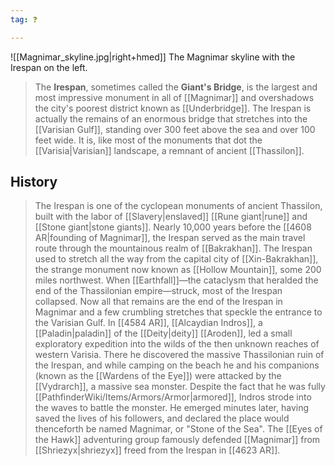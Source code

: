 ```yaml
---
tag: ❓

---
```

![[Magnimar_skyline.jpg|right+hmed]] 
 The Magnimar skyline with the Irespan on the left.
> The **Irespan**, sometimes called the **Giant's Bridge**, is the largest and most impressive monument in all of [[Magnimar]] and overshadows the city's poorest district known as [[Underbridge]]. The Irespan is actually the remains of an enormous bridge that stretches into the [[Varisian Gulf]], standing over 300 feet above the sea and over 100 feet wide. It is, like most of the monuments that dot the [[Varisia|Varisian]] landscape, a remnant of ancient [[Thassilon]].


## History

> The Irespan is one of the cyclopean monuments of ancient Thassilon, built with the labor of [[Slavery|enslaved]] [[Rune giant|rune]] and [[Stone giant|stone giants]].
> Nearly 10,000 years before the [[4608 AR|founding of Magnimar]], the Irespan served as the main travel route through the mountainous realm of [[Bakrakhan]]. The Irespan used to stretch all the way from the capital city of [[Xin-Bakrakhan]], the strange monument now known as [[Hollow Mountain]], some 200 miles northwest. When [[Earthfall]]—the cataclysm that heralded the end of the Thassilonian empire—struck, most of the Irespan collapsed. Now all that remains are the end of the Irespan in Magnimar and a few crumbling stretches that speckle the entrance to the Varisian Gulf.
> In [[4584 AR]], [[Alcaydian Indros]], a [[Paladin|paladin]] of the [[Deity|deity]] [[Aroden]], led a small exploratory expedition into the wilds of the then unknown reaches of western Varisia. There he discovered the massive Thassilonian ruin of the Irespan, and while camping on the beach he and his companions (known as the [[Wardens of the Eye]]) were attacked by the [[Vydrarch]], a massive sea monster. Despite the fact that he was fully [[PathfinderWiki/Items/Armors/Armor|armored]], Indros strode into the waves to battle the monster. He emerged minutes later, having saved the lives of his followers, and declared the place would thenceforth be named Magnimar, or "Stone of the Sea".
> The [[Eyes of the Hawk]] adventuring group famously defended [[Magnimar]] from [[Shriezyx|shriezyx]] freed from the Irespan in [[4623 AR]].









